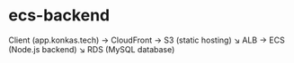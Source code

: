 # ecs-backend
Client (app.konkas.tech) → CloudFront → S3 (static hosting)
                                      ↘ ALB → ECS (Node.js backend)
                                               ↘ RDS (MySQL database)
